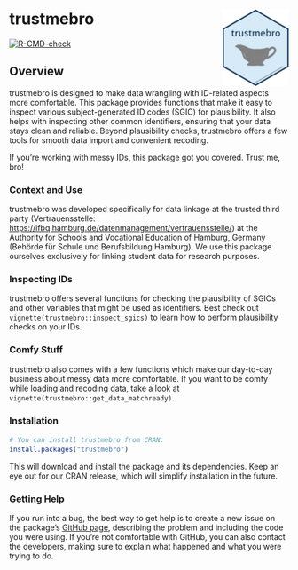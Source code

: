 
<!-- README.md is generated from README.Rmd. Please edit that file -->

# trustmebro <a href="https://github.com/kuuuwe/trustmebro"><img src="man/figures/logo.png" align="right" height="138"/></a>

<!-- badges: start -->

[![R-CMD-check](https://github.com/kuuuwe/trustmebro/actions/workflows/R-CMD-check.yaml/badge.svg)](https://github.com/kuuuwe/trustmebro/actions/workflows/R-CMD-check.yaml)

<!-- badges: end -->

## Overview

trustmebro is designed to make data wrangling with ID-related aspects
more comfortable. This package provides functions that make it easy to
inspect various subject-generated ID codes (SGIC) for plausibility. It
also helps with inspecting other common identifiers, ensuring that your
data stays clean and reliable. Beyond plausibility checks, trustmebro
offers a few tools for smooth data import and convenient recoding.

If you’re working with messy IDs, this package got you covered. Trust
me, bro!

### Context and Use

trustmebro was developed specifically for data linkage at the trusted
third party (Vertrauensstelle:
<https://ifbq.hamburg.de/datenmanagement/vertrauensstelle/>) at the
Authority for Schools and Vocational Education of Hamburg, Germany
(Behörde für Schule und Berufsbildung Hamburg). We use this package
ourselves exclusively for linking student data for research purposes.

### Inspecting IDs

trustmebro offers several functions for checking the plausibility of
SGICs and other variables that might be used as identifiers. Best check
out `vignette(trustmebro::inspect_sgics)` to learn how to perform
plausibility checks on your IDs.

### Comfy Stuff

trustmebro also comes with a few functions which make our day-to-day
business about messy data more comfortable. If you want to be comfy
while loading and recoding data, take a look at
`vignette(trustmebro::get_data_matchready)`.

### Installation

``` r
# You can install trustmebro from CRAN:
install.packages("trustmebro")
```

This will download and install the package and its dependencies. Keep an
eye out for our CRAN release, which will simplify installation in the
future.

### Getting Help

If you run into a bug, the best way to get help is to create a new issue
on the package’s [GitHub
page](https://github.com/kuuuwe/trustmebro "https://github.com/kuuuwe/trustmebro"),
describing the problem and including the code you were using. If you’re
not comfortable with GitHub, you can also contact the developers, making
sure to explain what happened and what you were trying to do.
